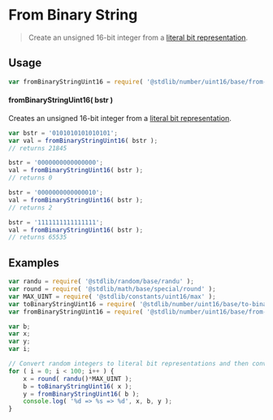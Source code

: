 <!--

@license Apache-2.0

Copyright (c) 2018 The Stdlib Authors.

Licensed under the Apache License, Version 2.0 (the "License");
you may not use this file except in compliance with the License.
You may obtain a copy of the License at

   http://www.apache.org/licenses/LICENSE-2.0

Unless required by applicable law or agreed to in writing, software
distributed under the License is distributed on an "AS IS" BASIS,
WITHOUT WARRANTIES OR CONDITIONS OF ANY KIND, either express or implied.
See the License for the specific language governing permissions and
limitations under the License.

-->

# From Binary String

> Create an unsigned 16-bit integer from a [literal bit representation][@stdlib/number/uint16/base/to-binary-string].

<section class="usage">

## Usage

```javascript
var fromBinaryStringUint16 = require( '@stdlib/number/uint16/base/from-binary-string' );
```

#### fromBinaryStringUint16( bstr )

Creates an unsigned 16-bit integer from a [literal bit representation][@stdlib/number/uint16/base/to-binary-string].

```javascript
var bstr = '0101010101010101';
var val = fromBinaryStringUint16( bstr );
// returns 21845

bstr = '0000000000000000';
val = fromBinaryStringUint16( bstr );
// returns 0

bstr = '0000000000000010';
val = fromBinaryStringUint16( bstr );
// returns 2

bstr = '1111111111111111';
val = fromBinaryStringUint16( bstr );
// returns 65535
```

</section>

<!-- /.usage -->

<section class="examples">

## Examples

<!-- eslint no-undef: "error" -->

```javascript
var randu = require( '@stdlib/random/base/randu' );
var round = require( '@stdlib/math/base/special/round' );
var MAX_UINT = require( '@stdlib/constants/uint16/max' );
var toBinaryStringUint16 = require( '@stdlib/number/uint16/base/to-binary-string' );
var fromBinaryStringUint16 = require( '@stdlib/number/uint16/base/from-binary-string' );

var b;
var x;
var y;
var i;

// Convert random integers to literal bit representations and then convert them back...
for ( i = 0; i < 100; i++ ) {
    x = round( randu()*MAX_UINT );
    b = toBinaryStringUint16( x );
    y = fromBinaryStringUint16( b );
    console.log( '%d => %s => %d', x, b, y );
}
```

</section>

<!-- /.examples -->

<section class="links">

[@stdlib/number/uint16/base/to-binary-string]: https://github.com/stdlib-js/stdlib/tree/develop/lib/node_modules/%40stdlib/number/uint16/base/to-binary-string

</section>

<!-- /.links -->

